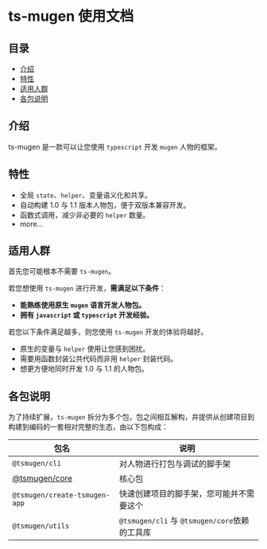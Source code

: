 # ts-mugen 使用文档

## 目录
- [介绍](#介绍)<br>
- [特性](#特性)<br>
- [适用人群](#适用人群)<br>
- [各包说明](#各包说明)<br>

## 介绍
ts-mugen 是一款可以让您使用 `typescript` 开发 `mugen` 人物的框架。

## 特性
- 全局 `state`、`helper`、变量语义化和共享。
- 自动构建 1.0 与 1.1 版本人物包，便于双版本兼容开发。
- 函数式调用，减少非必要的 `helper` 数量。
- more...

## 适用人群
首先您可能根本不需要 `ts-mugen`。

若您想使用 `ts-mugen` 进行开发，**需满足以下条件**：

- **能熟练使用原生 `mugen` 语言开发人物包。**
- **拥有 `javascript` 或 `typescript` 开发经验。**

若您以下条件满足越多，则您使用 `ts-mugen` 开发的体验将越好。

- 原生的变量与 `helper` 使用让您感到困扰。
- 需要用函数封装公共代码而非用 `helper` 封装代码。
- 想更方便地同时开发 1.0 与 1.1 的人物包。

## 各包说明
为了持续扩展，`ts-mugen` 拆分为多个包，包之间相互解构，并提供从创建项目到构建到编码的一套相对完整的生态，由以下包构成：

|包名|说明|
|---|---|
|`@tsmugen/cli`|对人物进行打包与调试的脚手架|
|<a href="./packages/core">@tsmugen/core</a>|核心包|
|`@tsmugen/create-tsmugen-app`|快速创建项目的脚手架，您可能并不需要这个|
|`@tsmugen/utils`|`@tsmugen/cli` 与 `@tsmugen/core`依赖的工具库|